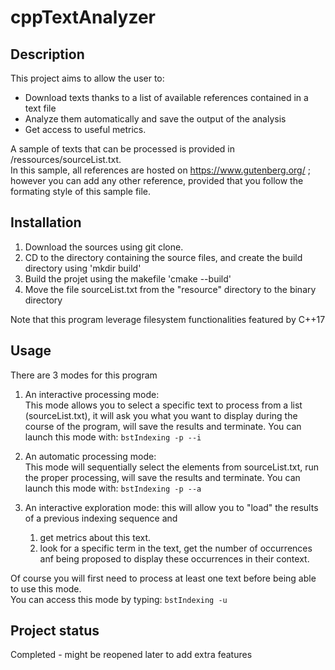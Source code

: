 # cppTextAnalyzer

## Description
This project aims to allow the user to:
- Download texts thanks to a list of available references contained in a text file
- Analyze them automatically and save the output of the analysis
- Get access to useful metrics.

A sample of texts that can be processed is provided in /ressources/sourceList.txt.\
In this sample, all references are hosted on https://www.gutenberg.org/ ; however you can add any other reference, provided that you follow the formating style of this sample file.

## Installation
1. Download the sources using git clone.
2. CD to the directory containing the source files, and create the build directory using 'mkdir build'
3. Build the projet using the makefile 'cmake --build'
4. Move the file sourceList.txt from the "resource" directory to the binary directory

Note that this program leverage filesystem functionalities featured by C++17

## Usage
There are 3 modes for this program
1. An interactive processing mode:\
This mode allows you to select a specific text to process from a list (sourceList.txt), 
it will ask you what you want to display during the course of the program,
will save the results and terminate. You can launch this mode with:
`bstIndexing -p --i`
2. An automatic processing mode:\
This mode will sequentially select the elements from sourceList.txt, run the proper processing, will save the results
and terminate. You can launch this mode with:
`bstIndexing -p --a`

3. An interactive exploration mode: this will allow you to "load" the results of a previous indexing sequence and
   1. get metrics about this text.
   2. look for a specific term in the text, get the number of occurrences anf being proposed to display these occurrences in their context.
   
Of course you will first need to process at least one text before being able to use this mode.\
You can access this mode by typing: `bstIndexing -u`
   
## Project status
Completed - might be reopened later to add extra features

